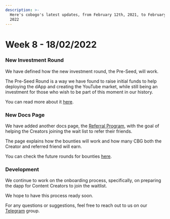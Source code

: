 ```yaml
---
description: >-
  Here's cobogo's latest updates, from February 12th, 2021, to February 18th,
  2022
---
```


# Week 8 - 18/02/2022

### New Investment Round

We have defined how the new investment round, the Pre-Seed, will work.&#x20;

The Pre-Seed Round is a way we have found to raise initial funds to help deploying the dApp and creating the YouTube market, while still being an investment for those who wish to be part of this moment in our history.&#x20;

You can read more about it [here](../../investment-funding/community-nft.md).

### New Docs Page&#x20;

We have added another docs page, the [Referral Program](../../overview/referral-program.md), with the goal of helping the Creators joining the wait list to refer their friends.&#x20;

The page explains how the bounties will work and how many CBG both the Creator and referred friend will earn.&#x20;

You can check the future rounds for bounties [here](../../token/tokenomics/bounties.md).

### Development

We continue to work on the onboarding process, specifically, on preparing the dapp for Content Creators to join the waitlist.&#x20;

We hope to have this process ready soon.

For any questions or suggestions, feel free to reach out to us on our [Telegram](https://t.me/cobogosocial) group.&#x20;
